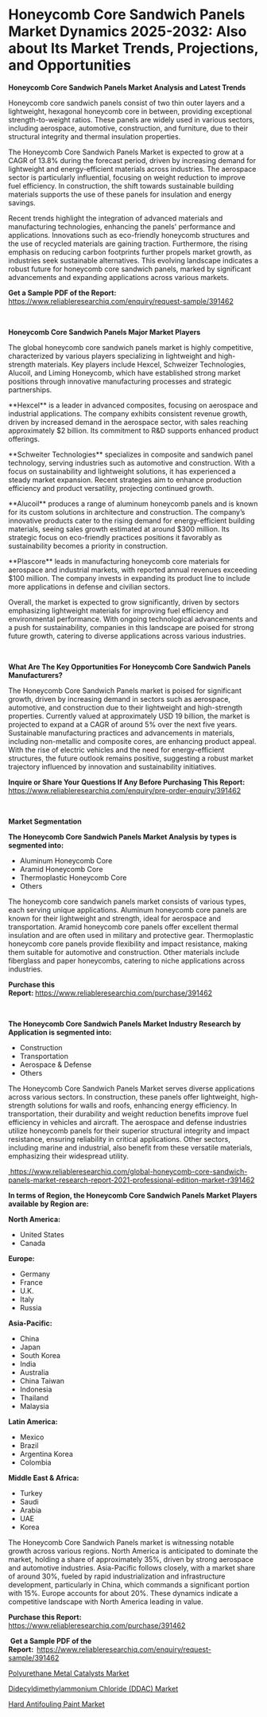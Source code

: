 <p><h1>Honeycomb Core Sandwich Panels Market Dynamics 2025-2032: Also about Its Market Trends, Projections, and Opportunities</h1></p><p><strong>Honeycomb Core Sandwich Panels Market Analysis and Latest Trends</strong></p>
<p><p>Honeycomb core sandwich panels consist of two thin outer layers and a lightweight, hexagonal honeycomb core in between, providing exceptional strength-to-weight ratios. These panels are widely used in various sectors, including aerospace, automotive, construction, and furniture, due to their structural integrity and thermal insulation properties.</p><p>The Honeycomb Core Sandwich Panels Market is expected to grow at a CAGR of 13.8% during the forecast period, driven by increasing demand for lightweight and energy-efficient materials across industries. The aerospace sector is particularly influential, focusing on weight reduction to improve fuel efficiency. In construction, the shift towards sustainable building materials supports the use of these panels for insulation and energy savings.</p><p>Recent trends highlight the integration of advanced materials and manufacturing technologies, enhancing the panels' performance and applications. Innovations such as eco-friendly honeycomb structures and the use of recycled materials are gaining traction. Furthermore, the rising emphasis on reducing carbon footprints further propels market growth, as industries seek sustainable alternatives. This evolving landscape indicates a robust future for honeycomb core sandwich panels, marked by significant advancements and expanding applications across various markets.</p></p>
<p><strong>Get a Sample PDF of the Report:&nbsp;</strong> <a href="https://www.reliableresearchiq.com/enquiry/request-sample/391462?utm_campaign=904&utm_medium=2&utm_source=Github&utm_content=ia&utm_term=16012025&utm_id=honeycomb-core-sandwich-panels">https://www.reliableresearchiq.com/enquiry/request-sample/391462</a></p>
<p>&nbsp;</p>
<p><strong>Honeycomb Core Sandwich Panels Major Market Players</strong></p>
<p><p>The global honeycomb core sandwich panels market is highly competitive, characterized by various players specializing in lightweight and high-strength materials. Key players include Hexcel, Schweizer Technologies, Alucoil, and Liming Honeycomb, which have established strong market positions through innovative manufacturing processes and strategic partnerships.</p><p>**Hexcel** is a leader in advanced composites, focusing on aerospace and industrial applications. The company exhibits consistent revenue growth, driven by increased demand in the aerospace sector, with sales reaching approximately $2 billion. Its commitment to R&D supports enhanced product offerings.</p><p>**Schweiter Technologies** specializes in composite and sandwich panel technology, serving industries such as automotive and construction. With a focus on sustainability and lightweight solutions, it has experienced a steady market expansion. Recent strategies aim to enhance production efficiency and product versatility, projecting continued growth.</p><p>**Alucoil** produces a range of aluminum honeycomb panels and is known for its custom solutions in architecture and construction. The company’s innovative products cater to the rising demand for energy-efficient building materials, seeing sales growth estimated at around $300 million. Its strategic focus on eco-friendly practices positions it favorably as sustainability becomes a priority in construction.</p><p>**Plascore** leads in manufacturing honeycomb core materials for aerospace and industrial markets, with reported annual revenues exceeding $100 million. The company invests in expanding its product line to include more applications in defense and civilian sectors.</p><p>Overall, the market is expected to grow significantly, driven by sectors emphasizing lightweight materials for improving fuel efficiency and environmental performance. With ongoing technological advancements and a push for sustainability, companies in this landscape are poised for strong future growth, catering to diverse applications across various industries.</p></p>
<p>&nbsp;</p>
<p><strong>What Are The Key Opportunities For Honeycomb Core Sandwich Panels Manufacturers?</strong></p>
<p><p>The Honeycomb Core Sandwich Panels market is poised for significant growth, driven by increasing demand in sectors such as aerospace, automotive, and construction due to their lightweight and high-strength properties. Currently valued at approximately USD 19 billion, the market is projected to expand at a CAGR of around 5% over the next five years. Sustainable manufacturing practices and advancements in materials, including non-metallic and composite cores, are enhancing product appeal. With the rise of electric vehicles and the need for energy-efficient structures, the future outlook remains positive, suggesting a robust market trajectory influenced by innovation and sustainability initiatives.</p></p>
<p><strong>Inquire or Share Your Questions If Any Before Purchasing This Report:</strong> <a href="https://www.reliableresearchiq.com/enquiry/pre-order-enquiry/391462?utm_campaign=904&utm_medium=2&utm_source=Github&utm_content=ia&utm_term=16012025&utm_id=honeycomb-core-sandwich-panels">https://www.reliableresearchiq.com/enquiry/pre-order-enquiry/391462</a></p>
<p>&nbsp;</p>
<p><strong>Market Segmentation</strong></p>
<p><strong>The Honeycomb Core Sandwich Panels Market Analysis by types is segmented into:</strong></p>
<p><ul><li>Aluminum Honeycomb Core</li><li>Aramid Honeycomb Core</li><li>Thermoplastic Honeycomb Core</li><li>Others</li></ul></p>
<p><p>The honeycomb core sandwich panels market consists of various types, each serving unique applications. Aluminum honeycomb core panels are known for their lightweight and strength, ideal for aerospace and transportation. Aramid honeycomb core panels offer excellent thermal insulation and are often used in military and protective gear. Thermoplastic honeycomb core panels provide flexibility and impact resistance, making them suitable for automotive and construction. Other materials include fiberglass and paper honeycombs, catering to niche applications across industries.</p></p>
<p><strong>Purchase this Report:&nbsp;</strong><a href="https://www.reliableresearchiq.com/purchase/391462?utm_campaign=904&utm_medium=2&utm_source=Github&utm_content=ia&utm_term=16012025&utm_id=honeycomb-core-sandwich-panels">https://www.reliableresearchiq.com/purchase/391462</a></p>
<p>&nbsp;</p>
<p><strong>The Honeycomb Core Sandwich Panels Market Industry Research by Application is segmented into:</strong></p>
<p><ul><li>Construction</li><li>Transportation</li><li>Aerospace & Defense</li><li>Others</li></ul></p>
<p><p>The Honeycomb Core Sandwich Panels Market serves diverse applications across various sectors. In construction, these panels offer lightweight, high-strength solutions for walls and roofs, enhancing energy efficiency. In transportation, their durability and weight reduction benefits improve fuel efficiency in vehicles and aircraft. The aerospace and defense industries utilize honeycomb panels for their superior structural integrity and impact resistance, ensuring reliability in critical applications. Other sectors, including marine and industrial, also benefit from these versatile materials, emphasizing their widespread utility.</p></p>
<p><a href="https://www.reliableresearchiq.com/global-honeycomb-core-sandwich-panels-market-research-report-2021-professional-edition-market-r391462?utm_campaign=904&utm_medium=2&utm_source=Github&utm_content=ia&utm_term=16012025&utm_id=honeycomb-core-sandwich-panels">&nbsp;https://www.reliableresearchiq.com/global-honeycomb-core-sandwich-panels-market-research-report-2021-professional-edition-market-r391462</a></p>
<p><strong>In terms of Region, the Honeycomb Core Sandwich Panels Market Players available by Region are:</strong></p>
<p>
    <p> <strong> North America: </strong>
        <ul>
            <li>United States</li>
            <li>Canada</li>
        </ul>
        </p> 
    <p> <strong> Europe: </strong>
        <ul>
            <li>Germany</li>
            <li>France</li>
            <li>U.K.</li>
            <li>Italy</li>
            <li>Russia</li>
        </ul>
        </p> 
    <p> <strong> Asia-Pacific: </strong>
        <ul>
            <li>China</li>
            <li>Japan</li>
            <li>South Korea</li>
            <li>India</li>
            <li>Australia</li>
            <li>China Taiwan</li>
            <li>Indonesia</li>
            <li>Thailand</li>
            <li>Malaysia</li>
        </ul>
        </p> 
    <p> <strong> Latin America: </strong>
        <ul>
            <li>Mexico</li>
            <li>Brazil</li>
            <li>Argentina Korea</li>
            <li>Colombia</li>
        </ul>
        </p> 
    <p> <strong> Middle East & Africa: </strong>
        <ul>
            <li>Turkey</li>
            <li>Saudi</li>
            <li>Arabia</li>
            <li>UAE</li>
            <li>Korea</li>
        </ul>
    </p>
    </p>
<p><p>The Honeycomb Core Sandwich Panels market is witnessing notable growth across various regions. North America is anticipated to dominate the market, holding a share of approximately 35%, driven by strong aerospace and automotive industries. Asia-Pacific follows closely, with a market share of around 30%, fueled by rapid industrialization and infrastructure development, particularly in China, which commands a significant portion with 15%. Europe accounts for about 20%. These dynamics indicate a competitive landscape with North America leading in value.</p></p>
<p><strong>Purchase this Report: </strong><a href="https://www.reliableresearchiq.com/purchase/391462?utm_campaign=904&utm_medium=2&utm_source=Github&utm_content=ia&utm_term=16012025&utm_id=honeycomb-core-sandwich-panels">https://www.reliableresearchiq.com/purchase/391462</a></p>
<p>&nbsp;<strong>Get a Sample PDF of the Report:&nbsp;&nbsp;</strong><a href="https://www.reliableresearchiq.com/enquiry/request-sample/391462?utm_campaign=904&utm_medium=2&utm_source=Github&utm_content=ia&utm_term=16012025&utm_id=honeycomb-core-sandwich-panels">https://www.reliableresearchiq.com/enquiry/request-sample/391462</a></p>
<p><strong></strong></p>
<p><p><a href="https://github.com/nathaliehurles7142/Market-Research-Report-List-1/blob/main/polyurethane-metal-catalysts-market.md?utm_campaign=904&utm_medium=2&utm_source=Github&utm_content=ia&utm_term=16012025&utm_id=honeycomb-core-sandwich-panels">Polyurethane Metal Catalysts Market</a></p><p><a href="https://github.com/chongseney974/Market-Research-Report-List-1/blob/main/didecyldimethylammonium-chloride-ddac-market.md?utm_campaign=904&utm_medium=2&utm_source=Github&utm_content=ia&utm_term=16012025&utm_id=honeycomb-core-sandwich-panels">Didecyldimethylammonium Chloride (DDAC) Market</a></p><p><a href="https://github.com/rosalinebhakta48/Market-Research-Report-List-1/blob/main/hard-antifouling-paint-market.md?utm_campaign=904&utm_medium=2&utm_source=Github&utm_content=ia&utm_term=16012025&utm_id=honeycomb-core-sandwich-panels">Hard Antifouling Paint Market</a></p></p>